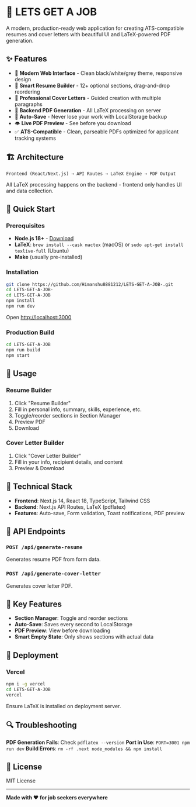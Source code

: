 # 🎯 LETS GET A JOB

A modern, production-ready web application for creating ATS-compatible resumes and cover letters with beautiful UI and LaTeX-powered PDF generation.

## ✨ Features

- 🎨 **Modern Web Interface** - Clean black/white/grey theme, responsive design
- 📝 **Smart Resume Builder** - 12+ optional sections, drag-and-drop reordering
- 💼 **Professional Cover Letters** - Guided creation with multiple paragraphs
- 🚀 **Backend PDF Generation** - All LaTeX processing on server
- 💾 **Auto-Save** - Never lose your work with LocalStorage backup
- 👁️ **Live PDF Preview** - See before you download
- ✅ **ATS-Compatible** - Clean, parseable PDFs optimized for applicant tracking systems

## 🏗️ Architecture

```
Frontend (React/Next.js) → API Routes → LaTeX Engine → PDF Output
```

All LaTeX processing happens on the backend - frontend only handles UI and data collection.

## 🚀 Quick Start

### Prerequisites

- **Node.js 18+** - [Download](https://nodejs.org/)
- **LaTeX**: `brew install --cask mactex` (macOS) or `sudo apt-get install texlive-full` (Ubuntu)
- **Make** (usually pre-installed)

### Installation

```bash
git clone https://github.com/Himanshu8881212/LETS-GET-A-JOB-.git
cd LETS-GET-A-JOB-
cd LETS-GET-A-JOB
npm install
npm run dev
```

Open [http://localhost:3000](http://localhost:3000)

### Production Build

```bash
cd LETS-GET-A-JOB
npm run build
npm start
```

## 🎯 Usage

### Resume Builder
1. Click "Resume Builder"
2. Fill in personal info, summary, skills, experience, etc.
3. Toggle/reorder sections in Section Manager
4. Preview PDF
5. Download

### Cover Letter Builder
1. Click "Cover Letter Builder"
2. Fill in your info, recipient details, and content
3. Preview & Download

## 🔧 Technical Stack

- **Frontend**: Next.js 14, React 18, TypeScript, Tailwind CSS
- **Backend**: Next.js API Routes, LaTeX (pdflatex)
- **Features**: Auto-save, Form validation, Toast notifications, PDF preview

## 📝 API Endpoints

### `POST /api/generate-resume`
Generates resume PDF from form data.

### `POST /api/generate-cover-letter`
Generates cover letter PDF.

## 🎨 Key Features

- **Section Manager**: Toggle and reorder sections
- **Auto-Save**: Saves every second to LocalStorage
- **PDF Preview**: View before downloading
- **Smart Empty State**: Only shows sections with actual data

## 🚀 Deployment

### Vercel
```bash
npm i -g vercel
cd LETS-GET-A-JOB
vercel
```

Ensure LaTeX is installed on deployment server.

## 🔍 Troubleshooting

**PDF Generation Fails**: Check `pdflatex --version`
**Port in Use**: `PORT=3001 npm run dev`
**Build Errors**: `rm -rf .next node_modules && npm install`

## 📄 License

MIT License

---

**Made with ❤️ for job seekers everywhere**
